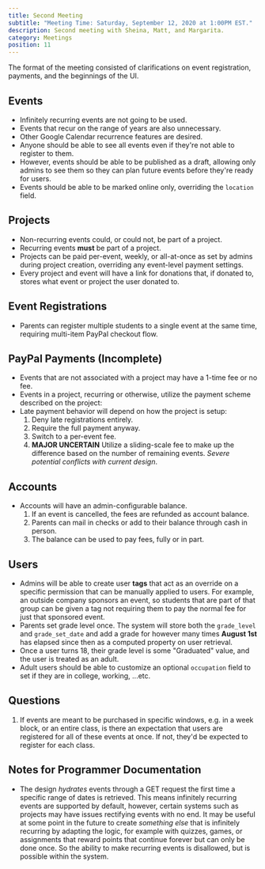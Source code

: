 ```yaml
---
title: Second Meeting
subtitle: "Meeting Time: Saturday, September 12, 2020 at 1:00PM EST."
description: Second meeting with Sheina, Matt, and Margarita.
category: Meetings
position: 11
---
```


The format of the meeting consisted of clarifications on event registration, payments, and the beginnings of the UI.

## Events

- Infinitely recurring events are not going to be used.
- Events that recur on the range of years are also unnecessary.
- Other Google Calendar recurrence features are desired.
- Anyone should be able to see all events even if they're not able to register to them.
- However, events should be able to be published as a draft, allowing only admins to see them so they can plan future events before they're ready for users.
- Events should be able to be marked online only, overriding the `location` field.

## Projects

- Non-recurring events could, or could not, be part of a project.
- Recurring events **must** be part of a project.
- Projects can be paid per-event, weekly, or all-at-once as set by admins during project creation, overriding any event-level payment settings.
- Every project and event will have a link for donations that, if donated to, stores what event or project the user donated to.

## Event Registrations

- Parents can register multiple students to a single event at the same time, requiring multi-item PayPal checkout flow.

## PayPal Payments (Incomplete)

- Events that are not associated with a project may have a 1-time fee or no fee.
- Events in a project, recurring or otherwise, utilize the payment scheme described on the project:
- Late payment behavior will depend on how the project is setup:
  1.  Deny late registrations entirely.
  2.  Require the full payment anyway.
  3.  Switch to a per-event fee.
  4.  **MAJOR UNCERTAIN** Utilize a sliding-scale fee to make up the difference based on the number of remaining events. _Severe potential conflicts with current design_.

## Accounts

- Accounts will have an admin-configurable balance.
  1. If an event is cancelled, the fees are refunded as account balance.
  2. Parents can mail in checks or add to their balance through cash in person.
  3. The balance can be used to pay fees, fully or in part.

## Users

- Admins will be able to create user **tags** that act as an override on a specific permission that can be manually applied to users. For example, an outside company sponsors an event, so students that are part of that group can be given a tag not requiring them to pay the normal fee for just that sponsored event.
- Parents set grade level once. The system will store both the `grade_level` and `grade_set_date` and add a grade for however many times **August 1st** has elapsed since then as a computed property on user retrieval.
- Once a user turns 18, their grade level is some "Graduated" value, and the user is treated as an adult.
- Adult users should be able to customize an optional `occupation` field to set if they are in college, working, ...etc.

## Questions

1. If events are meant to be purchased in specific windows, e.g. in a week block, or an entire class, is there an expectation that users are registered for all of these events at once. If not, they'd be expected to register for each class.

## Notes for Programmer Documentation

- The design _hydrates_ events through a GET request the first time a specific range of dates is retrieved. This means infinitely recurring events are supported by default, however, certain systems such as projects may have issues rectifying events with no end. It may be useful at some point in the future to create _something else_ that is infinitely recurring by adapting the logic, for example with quizzes, games, or assignments that reward points that continue forever but can only be done once. So the ability to make recurring events is disallowed, but is possible within the system.
